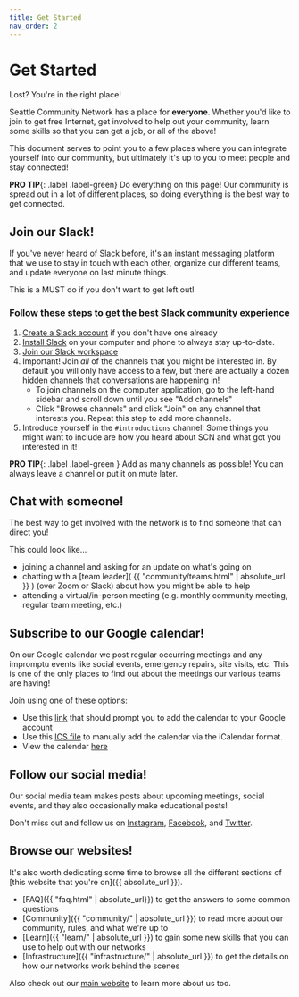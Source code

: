 ```yaml
---
title: Get Started
nav_order: 2
---
```


# Get Started
Lost? You're in the right place!

Seattle Community Network has a place for **everyone**. Whether you'd like to join
to get free Internet, get involved to help out your community, learn some skills
so that you can get a job, or all of the above!

This document serves to point you to a few places where you can integrate yourself into our
community, but ultimately it's up to you to meet people and stay connected!

**PRO TIP**{: .label .label-green} Do everything on this page! Our community is spread out in a lot of different places, so doing everything is the best way to get connected.

## Join our Slack!
If you've never heard of Slack before, it's an instant messaging platform that we use to stay in touch
with each other, organize our different teams, and update everyone on last minute things.

This is a MUST do if you don't want to get left out!

### Follow these steps to get the best Slack community experience

1. [Create a Slack account](https://slack.com/get-started#/create) if you don't have one already
2. [Install Slack](https://slack.com/downloads/) on your computer and phone to always stay up-to-date.
3. [Join our Slack workspace](https://join.slack.com/t/seattlecommunitynet/shared_invite/zt-kdm2ow00-QXhuqWHpFLTAiLmJN4IIgQ)
4. Important! Join _all_ of the channels that you might be interested in. By default you will only have access to a few, but there are actually a dozen hidden channels that conversations are happening in!
	- To join channels on the computer application, go to the left-hand sidebar and scroll down until you see "Add channels"
	- Click "Browse channels" and click "Join" on any channel that interests you. Repeat this step to add more channels.
5. Introduce yourself in the `#introductions` channel! Some things you might want to include are how you heard about SCN and what got you interested in it!

**PRO TIP**{: .label .label-green } Add as many channels as possible! You can always leave a channel or put it on mute later.

## Chat with someone!
The best way to get involved with the network is to find someone that can direct you!

This could look like...
- joining a channel and asking for an update on what's going on
- chatting with a [team leader]( {{ "community/teams.html" | absolute_url }} ) (over Zoom or Slack) about how you might be able to help
- attending a virtual/in-person meeting (e.g. monthly community meeting, regular team meeting, etc.)

## Subscribe to our Google calendar!
On our Google calendar we post regular occurring meetings and any impromptu events like social events, emergency repairs, site visits, etc.
This is one of the only places to find out about the meetings our various teams are having!

Join using one of these options:
- Use this [link](https://calendar.google.com/calendar/u/1?cid=Y19hMWhjOXVwMTBjOWs2YTNnNmYyb20zN2c2b0Bncm91cC5jYWxlbmRhci5nb29nbGUuY29t) that should prompt you to add the calendar to your Google account
- Use this [ICS file](https://calendar.google.com/calendar/ical/c_a1hc9up10c9k6a3g6f2om37g6o%40group.calendar.google.com/public/basic.ics) to manually add the calendar via the iCalendar format.
- View the calendar [here](https://calendar.google.com/calendar/u/0/embed?src=c_a1hc9up10c9k6a3g6f2om37g6o@group.calendar.google.com&ctz=America/Los_Angeles)

## Follow our social media!
Our social media team makes posts about upcoming meetings, social events, and they also occasionally
make educational posts!

Don't miss out and follow us on [Instagram](https://instagram.com/seattlecommnet), [Facebook](https://facebook.com/seattlecommnet), and [Twitter](https://twitter.com/seattlecommnet).

## Browse our websites!
It's also worth dedicating some time to browse all the different sections of [this website that you're on]({{ absolute_url }}).
- [FAQ]({{ "faq.html" | absolute_url}}) to get the answers to some common questions
- [Community]({{ "community/" | absolute_url }}) to read more about our community, rules, and what we're up to
- [Learn]({{ "learn/" | absolute_url }}) to gain some new skills that you can use to help out with our networks
- [Infrastructure]({{ "infrastructure/" | absolute_url }}) to get the details on how our networks work behind the scenes

Also check out our [main website](https://seattlecommunitynetwork.org/) to learn more about us too.

